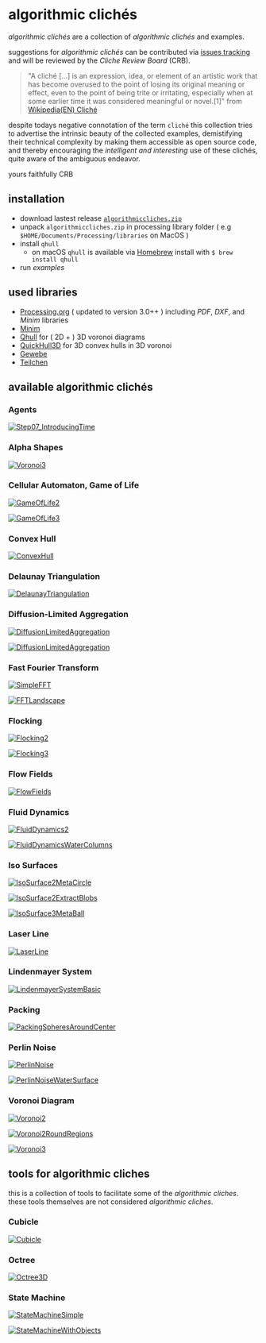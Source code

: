 # algorithmic clichés

*algorithmic clichés* are a collection of *algorithmic clichés* and examples.

suggestions for *algorithmic clichés* can be contributed via [issues tracking](https://github.com/dennisppaul/algorithmic-cliches/issues) and will be reviewed by the *Cliche Review Board* (CRB).

> "A cliché […] is an expression, idea, or element of an artistic work that has become overused to the point of losing its original meaning or effect, even to the point of being trite or irritating, especially when at some earlier time it was considered meaningful or novel.[1]" from [Wikipedia(EN) Cliché](https://en.wikipedia.org/wiki/Clich%C3%A9)

despite todays negative connotation of the term `cliché` this collection tries to advertise the intrinsic beauty of the collected examples, demistifying their technical complexity by making them accessible as open source code, and thereby encouraging the *intelligent and interesting* use of these clichés, quite aware of the ambiguous endeavor.

yours faithfully
CRB 

## installation

- download lastest release [`algorithmiccliches.zip`](https://github.com/dennisppaul/algorithmic-cliches/releases/latest/download/algorithmiccliches.zip)
- unpack `algorithmiccliches.zip` in processing library folder ( e.g `$HOME/Documents/Processing/libraries` on MacOS )
- install `qhull`
    - on macOS `qhull` is available via [Homebrew](http://brew.sh) install with `$ brew install qhull`
- run *examples*

## used libraries

- [Processing.org](http://www.processing.org/) ( updated to version 3.0++ ) including _PDF_, _DXF_, and _Minim_ libraries
- [Minim](http://code.compartmental.net/minim/)
- [Qhull](http://www.qhull.org/) for ( 2D + ) 3D voronoi diagrams 
- [QuickHull3D](http://www.cs.ubc.ca/~lloyd/java/quickhull3d.html) for 3D convex hulls in 3D voronoi
- [Gewebe](https://github.com/dennisppaul/gewebe/)
- [Teilchen](https://github.com/dennisppaul/teilchen)

## available algorithmic clichés

### Agents

[![Step07_IntroducingTime](./images/sketches/Agents.png)](./src/de/hfkbremen/algorithmiccliches/examples/SketchAgents_Step07_IntroducingTime.java)

### Alpha Shapes

[![Voronoi3](./images/sketches/AlphaShape3.png)](./src/de/hfkbremen/algorithmiccliches/examples/SketchAlphaShape3.java)

### Cellular Automaton, Game of Life

[![GameOfLife2](./images/sketches/CellularAutomataGameOfLife2.png)](./src/de/hfkbremen/algorithmiccliches/examples/SketchCellularAutomataGameOfLife2.java)

[![GameOfLife3](./images/sketches/CellularAutomataGameOfLife3.png)](./src/de/hfkbremen/algorithmiccliches/examples/SketchCellularAutomataGameOfLife3.java)

### Convex Hull

[![ConvexHull](./images/sketches/ConvexHull3.png)](./src/de/hfkbremen/algorithmiccliches/examples/SketchConvexHull3.java)

### Delaunay Triangulation

[![DelaunayTriangulation](./images/sketches/DelaunayTriangulation2.png)](./src/de/hfkbremen/algorithmiccliches/examples/SketchDelaunayTriangulation2.java)

### Diffusion-Limited Aggregation

[![DiffusionLimitedAggregation](./images/sketches/DiffusionLimitedAggregation.png)](./src/de/hfkbremen/algorithmiccliches/examples/SketchDiffusionLimitedAggregation.java)

[![DiffusionLimitedAggregation](./images/sketches/DiffusionLimitedAggregationWithIsoSurfaces.png)](./src/de/hfkbremen/algorithmiccliches/examples/SketchDiffusionLimitedAggregationWithIsoSurfaces.java)

### Fast Fourier Transform

[![SimpleFFT](./images/sketches/FFTSimple.png)](./src/de/hfkbremen/algorithmiccliches/examples/SketchFFTSimple.java)

[![FFTLandscape](./images/sketches/FFTLandscape.png)](./src/de/hfkbremen/algorithmiccliches/examples/SketchFFTLandscape.java)

### Flocking

[![Flocking2](./images/sketches/Flocking2.png)](./src/de/hfkbremen/algorithmiccliches/examples/SketchFlocking2.java)

[![Flocking3](./images/sketches/Flocking3.png)](./src/de/hfkbremen/algorithmiccliches/examples/SketchFlocking3.java)

### Flow Fields

[![FlowFields](./images/sketches/FlowFields.png)](./src/de/hfkbremen/algorithmiccliches/examples/SketchFlowFields.java)

### Fluid Dynamics

[![FluidDynamics2](./images/sketches/FluidDynamics2.png)](./src/de/hfkbremen/algorithmiccliches/examples/SketchFluidDynamics2.java)

[![FluidDynamicsWaterColumns](./images/sketches/FluidDynamicsWaterColumns.png)](./src/de/hfkbremen/algorithmiccliches/examples/SketchFluidDynamicsWaterColumns.java)

### Iso Surfaces

[![IsoSurface2MetaCircle](./images/sketches/IsoSurface2MetaCircle.png)](./src/de/hfkbremen/algorithmiccliches/examples/SketchIsoSurface2MetaCircle.java)

[![IsoSurface2ExtractBlobs](./images/sketches/IsoSurface2ExtractBlobs.png)](./src/de/hfkbremen/algorithmiccliches/examples/SketchIsoSurface2ExtractBlobs.java)

[![IsoSurface3MetaBall](./images/sketches/IsoSurface3MetaBall.png)](./src/de/hfkbremen/algorithmiccliches/examples/SketchIsoSurface3MetaBall.java)

### Laser Line

[![LaserLine](./images/sketches/LaserLine.png)](./src/de/hfkbremen/algorithmiccliches/examples/SketchLaserLine.java)

### Lindenmayer System

[![LindenmayerSystemBasic](./images/sketches/LindenmayerSystemBasic.png)](./src/de/hfkbremen/algorithmiccliches/examples/SketchLindenmayerSystemBasic.java)

### Packing

[![PackingSpheresAroundCenter](./images/sketches/PackingSpheresAroundCenter.png)](./src/de/hfkbremen/algorithmiccliches/examples/SketchPackingSpheresAroundCenter.java)

### Perlin Noise

[![PerlinNoise](./images/sketches/PerlinNoise.png)](./src/de/hfkbremen/algorithmiccliches/examples/SketchPerlinNoise.java)

[![PerlinNoiseWaterSurface](./images/sketches/PerlinNoiseWaterSurface.png)](./src/de/hfkbremen/algorithmiccliches/examples/SketchPerlinNoiseWaterSurface.java)

### Voronoi Diagram

[![Voronoi2](./images/sketches/Voronoi2.png)](./src/de/hfkbremen/algorithmiccliches/examples/SketchVoronoi2.java)

[![Voronoi2RoundRegions](./images/sketches/Voronoi2RoundRegions.png)](./src/de/hfkbremen/algorithmiccliches/examples/SketchVoronoi2RoundRegions.java)

[![Voronoi3](./images/sketches/Voronoi3.png)](./src/de/hfkbremen/algorithmiccliches/examples/SketchVoronoi3.java)

## tools for algorithmic cliches

this is a collection of tools to facilitate some of the *algorithmic cliches*. these tools themselves are not considered *algorithmic cliches*.

### Cubicle

[![Cubicle](./images/sketches/Cubicle.png)](./src/de/hfkbremen/algorithmiccliches/examples/SketchCubicle.java)

### Octree

[![Octree3D](./images/sketches/Octree3D.png)](./src/de/hfkbremen/algorithmiccliches/examples/SketchOctree3D.java)

### State Machine

[![StateMachineSimple](./images/sketches/StateMachineSimple.png)](./src/de/hfkbremen/algorithmiccliches/examples/SketchStateMachineSimple.java)

[![StateMachineWithObjects](./images/sketches/StateMachineWithObjects.png)](./src/de/hfkbremen/algorithmiccliches/examples/SketchStateMachineWithObjects.java)
